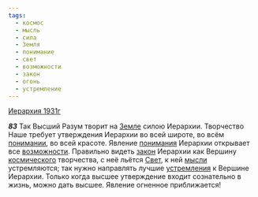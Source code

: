 ```yaml
---
tags:
  - космос
  - мысль
  - сила
  - Земля
  - понимание
  - свет
  - возможности
  - закон
  - огонь
  - устремление
---
```


[Иерархия 1931г](https://127.0.0.1:4002/agni/1931)

___83___
Так Высший Разум творит на [Земле](../../../tags/#Земля) силою Иерархии. Творчество Наше требует утверждения Иерархии во всей широте, во всём [понимании](../../../tags/#понимание), во всей красоте. Явление [понимания](../../../tags/#понимание) Иерархии открывает все [возможности](../../../tags/#возможности). Правильно видеть [закон](../../../tags/#закон) Иерархии как Вершину [космического](../../../tags/#космос) творчества, с неё льётся [Свет](../../../tags/#свет), к ней [мысли](../../../tags/#мысль) устремляются; так нужно направлять лучшие [устремления](../../../tags/#устремление) к Вершине Иерархии. Только когда высшее утверждение входит сознательно в жизнь, можно дать высшее. Явление огненное приближается!   

